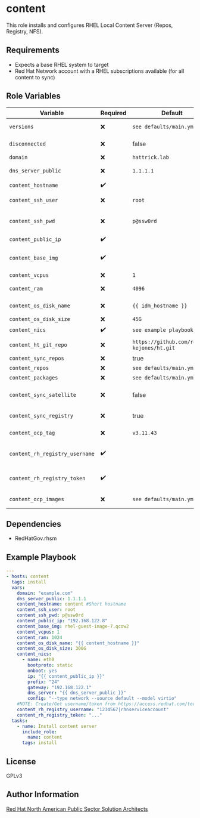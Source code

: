 content
=========

This role installs and configures RHEL Local Content Server (Repos, Registry, NFS).

Requirements
------------

- Expects a base RHEL system to target
- Red Hat Network account with a RHEL subscriptions available (for all content to sync)

Role Variables
--------------

| Variable        | Required | Default  | Description                                                                                                                                                                                                                                     |
| --------------- | -------- | -------- | ----------------------------------------------------------------------------------------------------------------------------------------------------------------------------------------------------------------------------------------------- |
| `versions` | :x:      | ```see defaults/main.yml``` | Dictionary of Red Hat product versions |
| `disconnected` | :x:      | false | Is this running in a disconnected environment |
| `domain` | :x:      | ```hattrick.lab``` | The domain for the environment |
| `dns_server_public` | :x:      | ```1.1.1.1``` | The default upstream DNS server to use |
| `content_hostname` | :heavy_check_mark:      |  | The short hostname |
| `content_ssh_user` | :x:      | ```root``` | The default user to use for SSH access |
| `content_ssh_pwd` | :x:      | ```p@ssw0rd``` | The default password to use for SSH access. Obviously you'd change this :) |
| `content_public_ip` | :heavy_check_mark:      |  | The reachable public IP |
| `content_base_img` | :heavy_check_mark:      |  | Name of the base image located in /var/lib/libvirt/images on the KVM hypervisor |
| `content_vcpus` | :x:      | ```1``` | Number of vCPUS required |
| `content_ram` | :x:      | ```4096``` | Amount of ram required in megabytes |
| `content_os_disk_name` | :x:      | ```{{ idm_hostname }}``` | Name of the OS disk in /var/lib/libvirt/images |
| `content_os_disk_size` | :x:      | ```45G``` | Size of OS disk |
| `content_nics` | :heavy_check_mark:      | ```see example playbook``` | Dictionary of NICs to create |
| `content_ht_git_repo` | :x:      | ```https://github.com/redhat-kejones/ht.git``` | Location of Project Hat Trick repository |
| `content_sync_repos` | :x:      | true | Boolean to sync Red Hat repos |
| `content_repos` | :x:      | ```see defaults/main.yml``` | Dictionary of Repos to enable |
| `content_packages` | :x:      | ```see defaults/main.yml``` | Dictionary of Packages |
| `content_sync_satellite` | :x:      | false | Boolean to sync repos for Satellite (requires Satellite subscription) |
| `content_sync_registry` | :x:      | true | Boolean to sync container images to local registry |
| `content_ocp_tag` | :x:      | ```v3.11.43``` | Tag for versions of OCP images to grab |
| `content_rh_registry_username` | :heavy_check_mark:      |  | Service account username from https://access.redhat.com/terms-based-registry |
| `content_rh_registry_token` | :heavy_check_mark:      |  | Service account token from https://access.redhat.com/terms-based-registry |
| `content_ocp_images` | :x:      | ```see defaults/main.yml``` | Dictionary OCP container images to sync |

Dependencies
------------

- RedHatGov.rhsm

Example Playbook
----------------

```yaml
---
- hosts: content
  tags: install
  vars:
    domain: "example.com"
    dns_server_public: 1.1.1.1
    content_hostname: content #Short hostname
    content_ssh_user: root
    content_ssh_pwd: p@ssw0rd
    content_public_ip: "192.168.122.8"
    content_base_img: rhel-guest-image-7.qcow2
    content_vcpus: 1
    content_ram: 1024
    content_os_disk_name: "{{ content_hostname }}"
    content_os_disk_size: 300G
    content_nics:
      - name: eth0
        bootproto: static
        onboot: yes
        ip: "{{ content_public_ip }}"
        prefix: "24"
        gateway: "192.168.122.1"
        dns_server: "{{ dns_server_public }}"
        config: "--type network --source default --model virtio"
    #NOTE: Create/Get username/token from https://access.redhat.com/terms-based-registry/
    content_rh_registry_username: "1234567|rhnserviceaccount"
    content_rh_registry_token: "..."
  tasks:
    - name: Install content server
      include_role:
        name: content
      tags: install
```

License
-------

GPLv3

Author Information
------------------

[Red Hat North American Public Sector Solution Architects](https://redhatgov.io)
